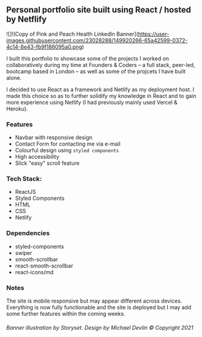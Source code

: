 ## Personal portfolio site built using React / hosted by Netflify

![]!(Copy of Pink and Peach Health LinkedIn Banner](https://user-images.githubusercontent.com/23028288/149920266-65a42599-0372-4c14-8e43-fb9f186095a0.png)

I built this portfolio to showcase some of the projects I worked on collaboratively during my time at Founders & Coders – a full stack, peer-led, bootcamp based in London – as well as some of the projcets I have built alone.

I decided to use React as a framework and Netlify as my deployment host. I made this choice so as to further solidify my knowledge in React and to gain more experience using Netlify (I had previously mainly used Vercel & Heroku).

### Features
- Navbar with responsive design
- Contact Form for contacting me via e-mail
- Colourful design using ```styled components```
- High accessibility
- Slick "easy" scroll feature

### Tech Stack:
- ReactJS
- Styled Components
- HTML
- CSS
- Netlify

### Dependencies
- styled-components
- swiper
- smooth-scrollbar
- react-smooth-scrollbar
- react-icons/md

### Notes

The site is mobile responsive but may appear different across devices. Everything is now fully functionable and the site is deployed but I may add some further features within the coming weeks.


###### *Banner illustration by Storyset. Design by Michael Devlin © Copyright 2021*

